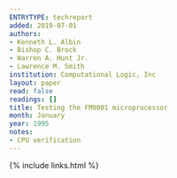 ```yaml
---
ENTRYTYPE: techreport
added: 2019-07-01
authors:
- Kenneth L. Albin
- Bishop C. Brock
- Warren A. Hunt Jr.
- Lawrence M. Smith
institution: Computational Logic, Inc
layout: paper
read: false
readings: []
title: Testing the FM9001 microprocessor
month: January
year: 1995
notes:
- CPU verification
---
```

{% include links.html %}
